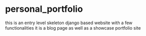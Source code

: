 # personal_portfolio 
this is an entry level skeleton django based website with a few functionalities 
it is a blog page as well as a showcase portfolio site
